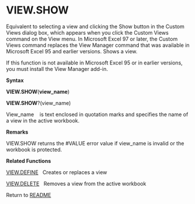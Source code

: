 # VIEW.SHOW

Equivalent to selecting a view and clicking the Show button in the
Custom Views dialog box, which appears when you click the Custom Views
command on the View menu. In Microsoft Excel 97 or later, the Custom
Views command replaces the View Manager command that was available in
Microsoft Excel 95 and earlier versions. Shows a view.

If this function is not available in Microsoft Excel 95 or in earlier
versions, you must install the View Manager add-in.

**Syntax**

**VIEW.SHOW**(**view\_name**)

**VIEW.SHOW**?(view\_name)

View\_name&nbsp;&nbsp;&nbsp;&nbsp;is text enclosed in quotation marks
and specifies the name of a view in the active workbook.

**Remarks**

VIEW.SHOW returns the \#VALUE error value if view\_name is invalid or
the workbook is protected.

**Related Functions**

[VIEW.DEFINE](VIEW.DEFINE.md)&nbsp;&nbsp;&nbsp;Creates or replaces a view

[VIEW.DELETE](VIEW.DELETE.md)&nbsp;&nbsp;&nbsp;Removes a view from the active workbook



Return to [README](README.md)

